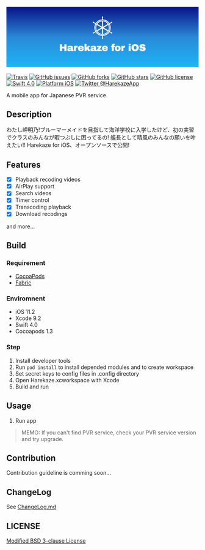 ![Harekaze for iOS](.github/banner.png)

[![Travis](https://img.shields.io/travis/Harekaze/Harekaze-iOS.svg?maxAge=2592000&style=flat-square)](https://travis-ci.org/Harekaze/Harekaze-iOS)
[![GitHub issues](https://img.shields.io/github/issues/Harekaze/Harekaze-iOS.svg?style=flat-square)](https://github.com/Harekaze/Harekaze-iOS/issues)
[![GitHub forks](https://img.shields.io/github/forks/Harekaze/Harekaze-iOS.svg?style=flat-square)](https://github.com/Harekaze/Harekaze-iOS/network)
[![GitHub stars](https://img.shields.io/github/stars/Harekaze/Harekaze-iOS.svg?style=flat-square)](https://github.com/Harekaze/Harekaze-iOS/stargazers)
[![GitHub license](https://img.shields.io/badge/license-New%20BSD-blue.svg?style=flat-square)](https://raw.githubusercontent.com/Harekaze/Harekaze-iOS/master/LICENSE.md)
[![Swift 4.0](https://img.shields.io/badge/swift-4.0-orange.svg?style=flat-square)](https://developer.apple.com/swift/)
[![Platform iOS](https://img.shields.io/badge/platform-ios-lightgrey.svg?style=flat-square)](https://developer.apple.com/ios/)
[![Twitter @HarekazeApp](https://img.shields.io/badge/twitter-@HarekazeApp-1FB7F7.svg?style=flat-square)](https://twitter.com/HarekazeApp)

A mobile app for Japanese PVR service.

## Description
わたし岬明乃!ブルーマーメイドを目指して海洋学校に入学したけど、初の実習でクラスのみんなが暇つぶしに困ってるの!
艦長として晴風のみんなの願いを叶えたい!! Harekaze for iOS、オープンソースで公開!

## Features
- [x] Playback recoding videos
- [x] AirPlay support
- [x] Search videos
- [x] Timer control
- [x] Transcoding playback
- [x] Download recodings

and more...


## Build
### Requirement
- [CocoaPods](https://cocoapods.org)
- [Fabric](https://get.fabric.io/)

### Enviromnent
- iOS 11.2
- Xcode 9.2
- Swift 4.0
- Cocoapods 1.3

### Step
1. Install developer tools
2. Run `pod install` to install depended modules and to create workspace
3. Set secret keys to config files in .config directory
4. Open Harekaze.xcworkspace with Xcode
5. Build and run

## Usage
1. Run app

> MEMO: If you can't find PVR service, check your PVR service version and try upgrade.

## Contribution
Contribution guideline is comming soon...

## ChangeLog
See [ChangeLog.md](ChangeLog.md)

## LICENSE
[Modified BSD 3-clause License](LICENSE.md)
